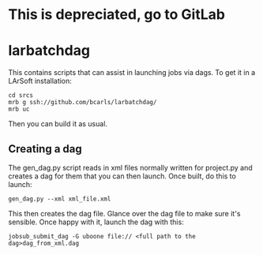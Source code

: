 # This is depreciated, go to GitLab

# larbatchdag

This contains scripts that can assist in launching jobs via dags. To get it in a LArSoft installation:

```
cd srcs
mrb g ssh://github.com/bcarls/larbatchdag/
mrb uc
```

Then you can build it as usual. 

## Creating a dag

The gen_dag.py script reads in xml files normally written for project.py and creates a dag for them that you can then launch. Once built, do this to launch:

```
gen_dag.py --xml xml_file.xml
```

This then creates the dag file. Glance over the dag file to make sure it's sensible. Once happy with it, launch the dag with this:

```
jobsub_submit_dag -G uboone file:// <full path to the dag>dag_from_xml.dag
```



